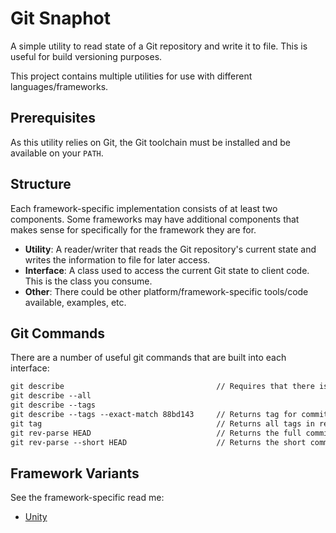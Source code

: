 # Git Snaphot

A simple utility to read state of a Git repository and write it to file. This is useful for build versioning purposes.

This project contains multiple utilities for use with different languages/frameworks.

## Prerequisites

As this utility relies on Git, the Git toolchain must be installed and be available on your `PATH`.

## Structure

Each framework-specific implementation consists of at least two components. Some frameworks may have additional components that makes sense for specifically for the framework they are for.

- **Utility**: A reader/writer that reads the Git repository's current state and writes the information to file for later access.
- **Interface**: A class used to access the current Git state to client code. This is the class you consume.
- **Other**: There could be other platform/framework-specific tools/code available, examples, etc.

## Git Commands

There are a number of useful git commands that are built into each interface:

```txt
git describe                                  // Requires that there is a tag nearby. Otherwise errors.
git describe --all
git describe --tags
git describe --tags --exact-match 88bd143     // Returns tag for commit. Otherwise errors.
git tag                                       // Returns all tags in repository. Otherwise errors.
git rev-parse HEAD                            // Returns the full commit ID of the current commit.
git rev-parse --short HEAD                    // Returns the short commit ID of the current commit.
```

## Framework Variants

See the framework-specific read me:

- [Unity](./Unity/README.md)